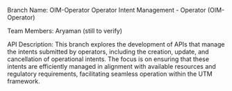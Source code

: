 Branch Name: OIM-Operator
Operator Intent Management - Operator (OIM-Operator)

Team Members:
Aryaman (still to verify)

API Description:
This branch explores the development of APIs that manage the intents submitted by operators, including the creation, update, and cancellation of operational intents. The focus is on ensuring that these intents are efficiently managed in alignment with available resources and regulatory requirements, facilitating seamless operation within the UTM framework.
